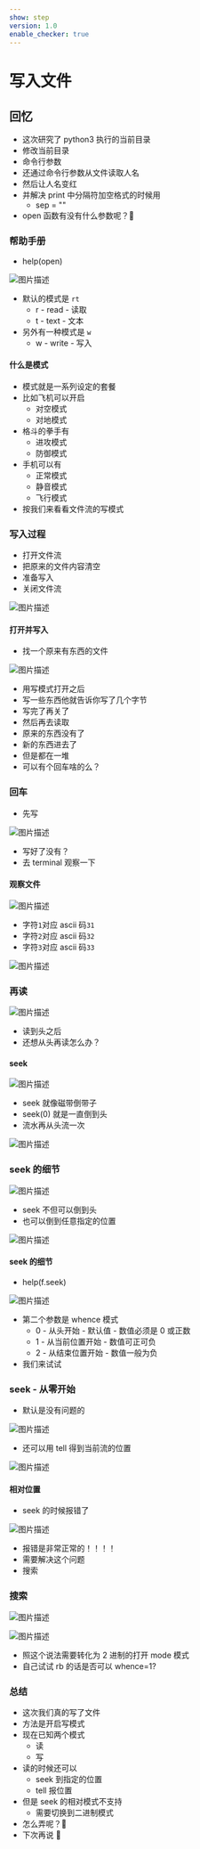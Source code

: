 ```yaml
---
show: step
version: 1.0
enable_checker: true
---
```


# 写入文件

## 回忆

- 这次研究了 python3 执行的当前目录
- 修改当前目录
- 命令行参数
- 还通过命令行参数从文件读取人名
- 然后让人名变红
- 并解决 print 中分隔符加空格式的时候用
  - sep = ""
- open 函数有没有什么参数呢？🤔

### 帮助手册

- help(open)

![图片描述](https://doc.shiyanlou.com/courses/uid1190679-20210823-1629700892549)

- 默认的模式是 `rt`
  - r - read - 读取
  - t - text - 文本
- 另外有一种模式是 `w`
  - w - write - 写入

#### 什么是模式

- 模式就是一系列设定的套餐
- 比如飞机可以开启
  - 对空模式
  - 对地模式
- 格斗的拳手有
  - 进攻模式
  - 防御模式
- 手机可以有
  - 正常模式
  - 静音模式
  - 飞行模式
- 按我们来看看文件流的写模式

### 写入过程

- 打开文件流
- 把原来的文件内容清空
- 准备写入
- 关闭文件流

![图片描述](https://doc.shiyanlou.com/courses/uid1190679-20210823-1629701059484)

#### 打开并写入

- 找一个原来有东西的文件

![图片描述](https://doc.shiyanlou.com/courses/uid1190679-20210823-1629701232847)

- 用写模式打开之后
- 写一些东西他就告诉你写了几个字节
- 写完了再关了
- 然后再去读取
- 原来的东西没有了
- 新的东西进去了
- 但是都在一堆
- 可以有个回车啥的么？

### 回车

- 先写

![图片描述](https://doc.shiyanlou.com/courses/uid1190679-20210823-1629701533412)

- 写好了没有？
- 去 terminal 观察一下

#### 观察文件

![图片描述](https://doc.shiyanlou.com/courses/uid1190679-20210823-1629701632710)

- 字符`1`对应 ascii 码`31`
- 字符`2`对应 ascii 码`32`
- 字符`3`对应 ascii 码`33`

![图片描述](https://doc.shiyanlou.com/courses/uid1190679-20210823-1629701640979)

### 再读

![图片描述](https://doc.shiyanlou.com/courses/uid1190679-20210823-1629701548780)

- 读到头之后
- 还想从头再读怎么办？

#### seek

![图片描述](https://doc.shiyanlou.com/courses/uid1190679-20210823-1629702405676)

- seek 就像磁带倒带子
- seek(0) 就是一直倒到头
- 流水再从头流一次

![图片描述](https://doc.shiyanlou.com/courses/uid1190679-20210823-1629702144476)

### seek 的细节

![图片描述](https://doc.shiyanlou.com/courses/uid1190679-20210823-1629702280327)

- seek 不但可以倒到头
- 也可以倒到任意指定的位置

![图片描述](https://doc.shiyanlou.com/courses/uid1190679-20210823-1629702603888)

#### seek 的细节

- help(f.seek)

![图片描述](https://doc.shiyanlou.com/courses/uid1190679-20210823-1629702712531)

- 第二个参数是 whence 模式
  - 0 - 从头开始 - 默认值 - 数值必须是 0 或正数
  - 1 - 从当前位置开始 - 数值可正可负
  - 2 - 从结束位置开始 - 数值一般为负
- 我们来试试

### seek - 从零开始

- 默认是没有问题的

![图片描述](https://doc.shiyanlou.com/courses/uid1190679-20210823-1629703243268)

- 还可以用 tell 得到当前流的位置

![图片描述](https://doc.shiyanlou.com/courses/uid1190679-20210823-1629703271697)

#### 相对位置

- seek 的时候报错了

![图片描述](https://doc.shiyanlou.com/courses/uid1190679-20210823-1629703584311)

- 报错是非常正常的！！！！
- 需要解决这个问题
- 搜索

### 搜索

![图片描述](https://doc.shiyanlou.com/courses/uid1190679-20210823-1629703672052)

![图片描述](https://doc.shiyanlou.com/courses/uid1190679-20210823-1629703681427)

- 照这个说法需要转化为 2 进制的打开 mode 模式
- 自己试试 rb 的话是否可以 whence=1?

### 总结

- 这次我们真的写了文件
- 方法是开启写模式
- 现在已知两个模式
  - 读
  - 写
- 读的时候还可以
  - seek 到指定的位置
  - tell 报位置
- 但是 seek 的相对模式不支持
  - 需要切换到二进制模式
- 怎么弄呢？🤔
- 下次再说 👋

